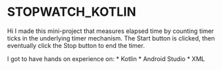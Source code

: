 # STOPWATCH_KOTLIN

  Hi I made this mini-project that measures elapsed time by counting timer ticks in the underlying timer mechanism. 
  The Start button is clicked, then eventually click the Stop button to end the timer. 
  
  I got to have hands on experience on:
     * Kotlin
     * Android Studio
     * XML
